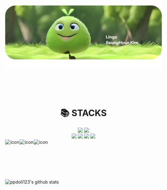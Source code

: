 ![banner](./banner.png)

<br>
<br>
<br>
<br>

<div align=center><h1>📚 STACKS</h1></div>

<div align=center> 
  <img src="https://img.shields.io/badge/java-007396?style=for-the-badge&logo=java&logoColor=white"> 
  <img src="https://img.shields.io/badge/python-3776AB?style=for-the-badge&logo=python&logoColor=white"> 
  <br>
  
  <img src="https://img.shields.io/badge/firebase-FFCA28?style=for-the-badge&logo=firebase&logoColor=white">
  <img src="https://img.shields.io/badge/node.js-339933?style=for-the-badge&logo=Node.js&logoColor=white">
  <img src="https://img.shields.io/badge/spring-6DB33F?style=for-the-badge&logo=spring&logoColor=white"> 
  <img src="https://img.shields.io/badge/django-092E20?style=for-the-badge&logo=django&logoColor=white">
  <br>

  <div style="display: flex; align-items: flex-start;"><img src="https://techstack-generator.vercel.app/restapi-icon.svg" alt="icon" width="46" height="46" /><img src="https://techstack-generator.vercel.app/github-icon.svg" alt="icon" width="46" height="46" /><img src="https://techstack-generator.vercel.app/mysql-icon.svg" alt="icon" width="46" height="46" /></div>
</div>


<br>
<br>
<br>
<br>

![ppdoli123's github stats](https://github-readme-stats.vercel.app/api?username=ppdoli123&show_icons=true)

<!--
**ppdoli123/ppdoli123** is a ✨ _special_ ✨ repository because its `README.md` (this file) appears on your GitHub profile.

Here are some ideas to get you started:

- 🔭 I’m currently working on ...
- 🌱 I’m currently learning ...
- 👯 I’m looking to collaborate on ...
- 🤔 I’m looking for help with ...
- 💬 Ask me about ...
- 📫 How to reach me: ...
- 😄 Pronouns: ...
- ⚡ Fun fact: ...
-->
